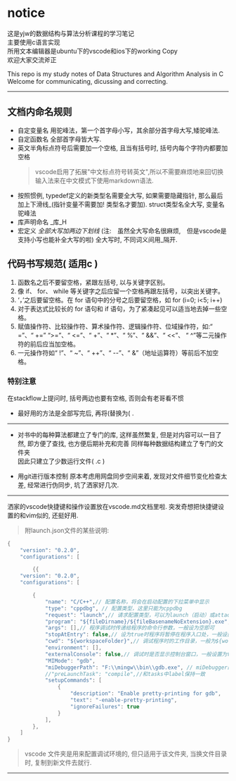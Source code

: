 # notice
这是yjw的数据结构与算法分析课程的学习笔记 <br>
主要使用c语言实现 <br>
所用文本编辑器是ubuntu下的vscode和ios下的working Copy <br>
欢迎大家交流斧正

This repo is my study notes of Data Structures and Algorithm Analysis in C <br>
Welcome for communicating, dicussing and correcting.

***

## 文档内命名规则
* 自定变量名 用驼峰法，第一个首字母小写，其余部分首字母大写,矮驼峰法.
* 自定函数名 全部首字母皆大写.
* 英文半角标点符号后需要加一个空格, 且当有括号时, 括号内每个字符内都要加空格
    >vscode启用了拓展"中文标点符号转英文",所以不需要麻烦地来回切换输入法来在中文模式下使用markdown语法.
* 按照惯例, typedef定义的新类型名需要全大写, 如果需要隐藏指针, 那么最后加上下滑线_(指针变量不需要加! 类型名才要加). struct类型名全大写, 变量名驼峰法
* 库声明命名  _库_H
* 宏定义 _全部大写加两边下划线_
    (注:　虽然全大写命名很麻烦,　但是vscode是支持小写也能补全大写的啦)
    全大写时, 不同词义间用_隔开.

## 代码书写规范( 适用c )
1. 函数名之后不要留空格，紧跟左括号,  以与关键字区别。
2. 像 if、 for、 while 等关键字之后应留一个空格再跟左括号，以突出关键字。
3. ‘，’之后要留空格。在 for 语句中的分号之后要留空格，如 for (i=0; i<5; i++)
4. 对于表达式比较长的 for 语句和 if 语句，为了紧凑起见可以适当地去掉一些空格。
5. 赋值操作符、比较操作符、算术操作符、逻辑操作符、位域操作符，如:“ =”、“ +=” “>=”、“ <=”、“ +”、“ *”、“ %”、“ &&”、“ <<”、 “ ^”等二元操作符的前后应当加空格。
6. 一元操作符如“ !”、“ ~”、“ ++”、“ --”、“ &”（地址运算符）等前后不加空格。

### 特别注意
在stackflow上提问时, 括号两边也要有空格, 否则会有老哥看不惯
- 最好用的方法是全部写完后, 再将(替换为( .
***

* 对书中的每种算法都建立了专门的库, 这样虽然繁复, 但是对内容可以一目了然, 即方便了查找, 也方便后期补充和完善
同样每种数据结构建立了专门的文件夹 <br>
因此只建立了少数运行文件( .c )

* 用git进行版本控制
原本考虑用网盘同步空间来着, 发现对文件细节变化检查太差, 经常进行伪同步, 坑了洒家好几次.

***
洒家的vscode快捷键和操作设置放在vscode.md文档里啦.
突发奇想把快捷键设置的和vim似的, 还挺好用.

>附launch.json文件的某些说明: 
```c
{
    "version": "0.2.0",
    "configurations": [

        {{
    "version": "0.2.0",
    "configurations": [

        {
            "name": "C/C++",// 配置名称，将会在启动配置的下拉菜单中显示  
            "type": "cppdbg", // 配置类型，这里只能为cppdbg  
            "request": "launch",// 请求配置类型，可以为launch（启动）或attach（附加）  
            "program": "${fileDirname}/${fileBasenameNoExtension}.exe",// 将要进行调试的程序的路径  
            "args": [],// 程序调试时传递给程序的命令行参数，一般设为空即可 
            "stopAtEntry": false,// 设为true时程序将暂停在程序入口处，一般设置为false  
            "cwd": "${workspaceFolder}",// 调试程序时的工作目录，一般为${workspaceFolder}即代码所在目录  
            "environment": [],
            "externalConsole": false,// 调试时是否显示控制台窗口，一般设置为true显示控制台  
            "MIMode": "gdb",
            "miDebuggerPath": "F:\\mingw\\bin\\gdb.exe", // miDebugger的路径，注意这里要与MinGw的路径对应  
            //"preLaunchTask": "compile",//和tasks中label保持一致
            "setupCommands": [
                {
                    "description": "Enable pretty-printing for gdb",
                    "text": "-enable-pretty-printing",
                    "ignoreFailures": true
                }
            ],
        },
    ]
}
```

> vscode 文件夹是用来配置调试环境的, 但只适用于该文件夹, 当换文件目录时, 复制到新文件去就行.

***

